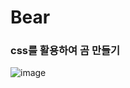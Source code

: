 <h1>Bear</h1>

<h3>css를 활용하여 곰 만들기</h3>

![image](https://github.com/user-attachments/assets/c9ed6c3d-9f1f-409f-9a06-de8f468e8697)





